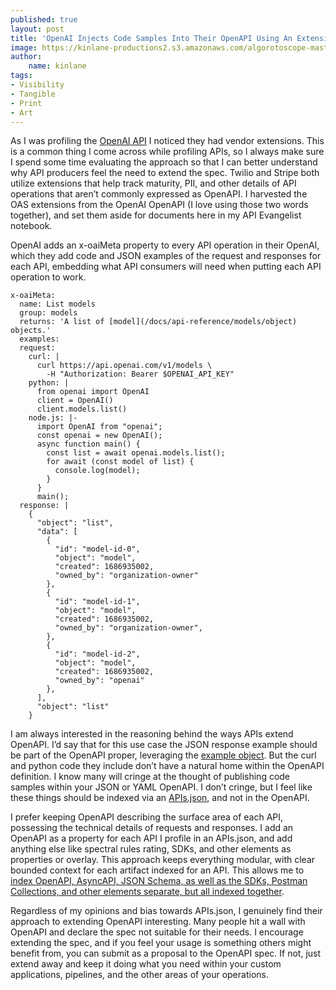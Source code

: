 ```yaml
---
published: true
layout: post
title: 'OpenAI Injects Code Samples Into Their OpenAPI Using An Extension'
image: https://kinlane-productions2.s3.amazonaws.com/algorotoscope-master/america-under-socialism-highway-line.jpeg
author:
    name: kinlane
tags:
- Visibility
- Tangible
- Print
- Art
---
```

As I was profiling the [OpenAI API](https://github.com/apis-json/artisanal/blob/main/apis/openai/apis.yml) I noticed they had vendor extensions. This is a common thing I come across while profiling APIs, so I always make sure I spend some time evaluating the approach so that I can better understand why API producers feel the need to extend the spec. Twilio and Stripe both utilize extensions that help track maturity, PII, and other details of API operations that aren’t commonly expressed as OpenAPI. I harvested the OAS extensions from the OpenAI OpenAPI (I love using those two words together), and set them aside for documents here in my API Evangelist notebook.

OpenAI adds an x-oaiMeta property to every API operation in their OpenAI, which they add code and JSON examples of the request and responses for each API, embedding what API consumers will need when putting each API operation to work. 
```
x-oaiMeta:
  name: List models
  group: models
  returns: 'A list of [model](/docs/api-reference/models/object) objects.'
  examples:
  request:
    curl: |
      curl https://api.openai.com/v1/models \
        -H "Authorization: Bearer $OPENAI_API_KEY"
    python: |
      from openai import OpenAI
      client = OpenAI()
      client.models.list()
    node.js: |-
      import OpenAI from "openai";
      const openai = new OpenAI();
      async function main() {
        const list = await openai.models.list();
        for await (const model of list) {
          console.log(model);
        }
      }
      main();
  response: |
    {
      "object": "list",
      "data": [
        {
          "id": "model-id-0",
          "object": "model",
          "created": 1686935002,
          "owned_by": "organization-owner"
        },
        {
          "id": "model-id-1",
          "object": "model",
          "created": 1686935002,
          "owned_by": "organization-owner",
        },
        {
          "id": "model-id-2",
          "object": "model",
          "created": 1686935002,
          "owned_by": "openai"
        },
      ],
      "object": "list"
    }
```
I am always interested in the reasoning behind the ways APIs extend OpenAPI. I’d say that for this use case the JSON response example should be part of the OpenAPI proper, leveraging the [example object](https://spec.openapis.org/oas/v3.1.0#example-object). But the curl and python code they include don’t have a natural home within the OpenAPI definition. I know many will cringe at the thought of publishing code samples within your JSON or YAML OpenAPI. I don’t cringe, but I feel like these things should be indexed via an [APIs.json](https://apisjson.org), and not in the OpenAPI. 

I prefer keeping OpenAPI describing the surface area of each API, possessing the technical details of requests and responses. I add an OpenAPI as a property for each API I profile in an APIs.json, and add anything else like spectral rules rating, SDKs, and other elements as properties or overlay. This approach keeps everything modular, with clear bounded context for each artifact indexed for an API. This allows me to [index OpenAPI, AsyncAPI, JSON Schema, as well as the SDKs, Postman Collections, and other elements separate, but all indexed together](https://apievangelist.com/2019/10/31/a-diverse-api-json-index-example-for-slack/). 

Regardless of my opinions and bias towards APIs.json, I genuinely find their approach to extending OpenAPI interesting. Many people hit a wall with OpenAPI and declare the spec not suitable for their needs. I encourage extending the spec, and if you feel your usage is something others might benefit from, you can submit as a proposal to the OpenAPI spec. If not, just extend away and keep it doing what you need within your custom applications, pipelines, and the other areas of your operations.